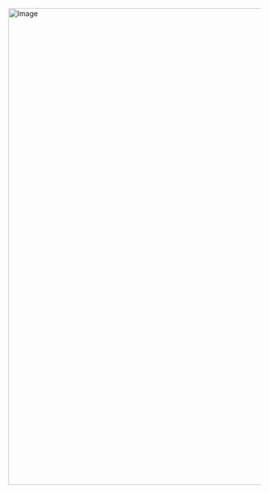 <img width="1557" height="953" alt="Image" src="https://github.com/user-attachments/assets/357f8b20-9b29-471b-ad46-cdec29bd3539" />
